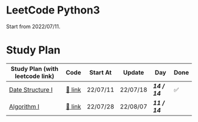 # LeetCode Python3

Start from 2022/07/11.

# Study Plan

| Study Plan (with leetcode link)                                     |           Code           | Start At | Update   | Day           | Done               |
| ------------------------------------------------------------------- | :----------------------: | -------- | -------- | ------------- | ------------------ |
| [Date Structure I](https://leetcode.com/study-plan/data-structure/) |  [:link: link](./ds-1/)  | 22/07/11 | 22/07/18 | **_14 / 14_** | :white_check_mark: |
| [Algorithm I](https://leetcode.com/study-plan/algorithm/)           | [:link: link](./algo-1/) | 22/07/28 | 22/08/07 | **_11 / 14_** |                    |
